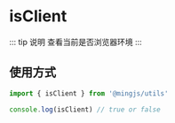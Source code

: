 # isClient 

::: tip 说明
查看当前是否浏览器环境
:::

## 使用方式
```ts
import { isClient } from '@mingjs/utils'

console.log(isClient) // true or false
```
